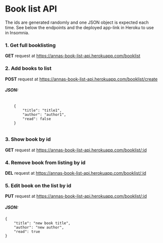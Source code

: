 # Book list API

The ids are generated randomly and one JSON object is expected each time. See below the endpoints and the deployed app-link in Heroku to use in Insomnia.

### 1. Get full booklisting
**GET** request at
https://annas-book-list-api.herokuapp.com/booklist

### 2. Add books to list
**POST** request at
https://annas-book-list-api.herokuapp.com/booklist/create
##### JSON:
```

	{
		"title": "title1",
		"author": "author1",
		"read": false
	}
	
```

### 3. Show book by id
**GET** request at
https://annas-book-list-api.herokuapp.com/booklist/:id

### 4. Remove book from listing by id
**DEL** request at
https://annas-book-list-api.herokuapp.com/booklist/:id

### 5. Edit book on the list by id
**PUT** request at
https://annas-book-list-api.herokuapp.com/booklist/:id
##### JSON:
```
{
	"title": "new book title",
	"author": "new author",
	"read": true
}
```

